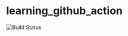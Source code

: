 # learning_github_action
![Build Status](https://github.com/openLeeWorld/learning_github_action/workflows/simple_go_build/badge.svg)

